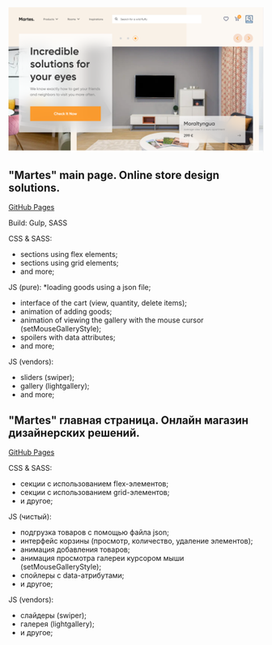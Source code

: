 ![previev](previev.png)

## "Martes" main page. Online store design solutions.
[GitHub Pages](https://stainlouder.github.io/martes-design_mainpage/)


Build: Gulp, SASS

CSS & SASS:
* sections using flex elements;
* sections using grid elements;
* and more;

JS (pure):
*loading goods using a json file;
* interface of the cart (view, quantity, delete items);
* animation of adding goods;
* animation of viewing the gallery with the mouse cursor (setMouseGalleryStyle);
* spoilers with data attributes;
* and more;

JS (vendors):
* sliders (swiper);
* gallery (lightgallery);
* and more;

## "Martes" главная страница. Онлайн магазин дизайнерских решений.
[GitHub Pages](https://stainlouder.github.io/martes-design_mainpage/)

CSS & SASS:
* секции с использованием flex-элементов;
* секции с использованием grid-элементов;
* и другое;

JS (чистый):
* подгрузка товаров с помощью файла json;
* интерфейс корзины (просмотр, количество, удаление элементов);
* анимация добавления товаров;
* анимация просмотра галереи курсором мыши (setMouseGalleryStyle);
* спойлеры с data-атрибутами;
* и другое;

JS (vendors):
* слайдеры (swiper);
* галерея (lightgallery);
* и другое;
